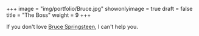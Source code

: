 +++
image = "img/portfolio/Bruce.jpg"
showonlyimage = true
draft = false
title = "The Boss"
weight = 9
+++


<!--more-->

If you don't love [Bruce Springsteen](https://brucespringsteen.net/), I can't help you.